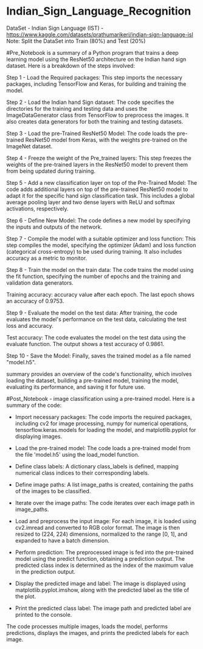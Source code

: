 # Indian_Sign_Language_Recognition

DataSet - Indian Sign Language (IST) - https://www.kaggle.com/datasets/prathumarikeri/indian-sign-language-isl
Note: Split the DataSet into Train (80%) and Test (20%)

#Pre_Notebook is a summary of a Python program that trains a deep learning model using the ResNet50 architecture on the Indian hand sign dataset. Here is a breakdown of the steps involved:

Step 1 - Load the Required packages: This step imports the necessary packages, including TensorFlow and Keras, for building and training the model.

Step 2 - Load the Indian hand Sign dataset: The code specifies the directories for the training and testing data and uses the ImageDataGenerator class from TensorFlow to preprocess the images. It also creates data generators for both the training and testing datasets.

Step 3 - Load the pre-Trained ResNet50 Model: The code loads the pre-trained ResNet50 model from Keras, with the weights pre-trained on the ImageNet dataset.

Step 4 - Freeze the weight of the Pre_trained layers: This step freezes the weights of the pre-trained layers in the ResNet50 model to prevent them from being updated during training.

Step 5 - Add a new classification layer on top of the Pre-Trained Model: The code adds additional layers on top of the pre-trained ResNet50 model to adapt it for the specific hand sign classification task. This includes a global average pooling layer and two dense layers with ReLU and softmax activations, respectively.

Step 6 - Define New Model: The code defines a new model by specifying the inputs and outputs of the network.

Step 7 - Compile the model with a suitable optimizer and loss function: This step compiles the model, specifying the optimizer (Adam) and loss function (categorical cross-entropy) to be used during training. It also includes accuracy as a metric to monitor.

Step 8 - Train the model on the train data: The code trains the model using the fit function, specifying the number of epochs and the training and validation data generators.

Training accuracy: accuracy value after each epoch. The last epoch shows an accuracy of 0.9753.

Step 9 - Evaluate the model on the test data: After training, the code evaluates the model's performance on the test data, calculating the test loss and accuracy.

Test accuracy: The code evaluates the model on the test data using the evaluate function. The output shows a test accuracy of 0.9861.

Step 10 - Save the Model: Finally, saves the trained model as a file named "model.h5".

summary provides an overview of the code's functionality, which involves loading the dataset, building a pre-trained model, training the model, evaluating its performance, and saving it for future use.

#Post_Notebook - image classification using a pre-trained model. Here is a summary of the code:

- Import necessary packages: The code imports the required packages, including cv2 for image processing, numpy for numerical operations, tensorflow.keras.models for loading the model, and matplotlib.pyplot for displaying images.

- Load the pre-trained model: The code loads a pre-trained model from the file 'model.h5' using the load_model function.

- Define class labels: A dictionary class_labels is defined, mapping numerical class indices to their corresponding labels.

- Define image paths: A list image_paths is created, containing the paths of the images to be classified.

- Iterate over the image paths: The code iterates over each image path in image_paths.

- Load and preprocess the input image: For each image, it is loaded using cv2.imread and converted to RGB color format. The image is then resized to (224, 224) dimensions, normalized to the range [0, 1], and expanded to have a batch dimension.

- Perform prediction: The preprocessed image is fed into the pre-trained model using the predict function, obtaining a prediction output. The predicted class index is determined as the index of the maximum value in the prediction output.

- Display the predicted image and label: The image is displayed using matplotlib.pyplot.imshow, along with the predicted label as the title of the plot.

- Print the predicted class label: The image path and predicted label are printed to the console.

The code processes multiple images, loads the model, performs predictions, displays the images, and prints the predicted labels for each image.
